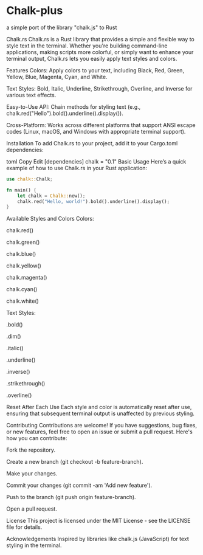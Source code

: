 # Chalk-plus
a simple port of the library "chalk.js" to Rust

Chalk.rs
Chalk.rs is a Rust library that provides a simple and flexible way to style text in the terminal. Whether you're building command-line applications, making scripts more colorful, or simply want to enhance your terminal output, Chalk.rs lets you easily apply text styles and colors.

Features
Colors: Apply colors to your text, including Black, Red, Green, Yellow, Blue, Magenta, Cyan, and White.

Text Styles: Bold, Italic, Underline, Strikethrough, Overline, and Inverse for various text effects.

Easy-to-Use API: Chain methods for styling text (e.g., chalk.red("Hello").bold().underline().display()).

Cross-Platform: Works across different platforms that support ANSI escape codes (Linux, macOS, and Windows with appropriate terminal support).

Installation
To add Chalk.rs to your project, add it to your Cargo.toml dependencies:

toml
Copy
Edit
[dependencies]
chalk = "0.1"
Basic Usage
Here’s a quick example of how to use Chalk.rs in your Rust application:

```rust
use chalk::Chalk;

fn main() {
    let chalk = Chalk::new();
    chalk.red("Hello, world!").bold().underline().display();
}
```

Available Styles and Colors
Colors:

chalk.red()

chalk.green()

chalk.blue()

chalk.yellow()

chalk.magenta()

chalk.cyan()

chalk.white()

Text Styles:

.bold()

.dim()

.italic()

.underline()

.inverse()

.strikethrough()

.overline()


Reset After Each Use
Each style and color is automatically reset after use, ensuring that subsequent terminal output is unaffected by previous styling.

Contributing
Contributions are welcome! If you have suggestions, bug fixes, or new features, feel free to open an issue or submit a pull request. Here's how you can contribute:

Fork the repository.

Create a new branch (git checkout -b feature-branch).

Make your changes.

Commit your changes (git commit -am 'Add new feature').

Push to the branch (git push origin feature-branch).

Open a pull request.

License
This project is licensed under the MIT License - see the LICENSE file for details.

Acknowledgements
Inspired by libraries like chalk.js (JavaScript) for text styling in the terminal.
